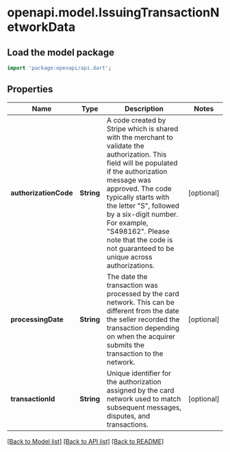 # openapi.model.IssuingTransactionNetworkData

## Load the model package
```dart
import 'package:openapi/api.dart';
```

## Properties
Name | Type | Description | Notes
------------ | ------------- | ------------- | -------------
**authorizationCode** | **String** | A code created by Stripe which is shared with the merchant to validate the authorization. This field will be populated if the authorization message was approved. The code typically starts with the letter \"S\", followed by a six-digit number. For example, \"S498162\". Please note that the code is not guaranteed to be unique across authorizations. | [optional] 
**processingDate** | **String** | The date the transaction was processed by the card network. This can be different from the date the seller recorded the transaction depending on when the acquirer submits the transaction to the network. | [optional] 
**transactionId** | **String** | Unique identifier for the authorization assigned by the card network used to match subsequent messages, disputes, and transactions. | [optional] 

[[Back to Model list]](../README.md#documentation-for-models) [[Back to API list]](../README.md#documentation-for-api-endpoints) [[Back to README]](../README.md)


